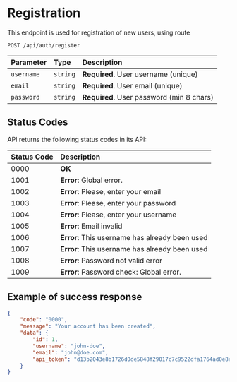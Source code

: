 # Registration

This endpoint is used for registration of new users, using route

```http
POST /api/auth/register
```

| Parameter  | Type | Description                               |
|:-----------| :--- |:------------------------------------------|
| `username` | `string` | **Required**. User username (unique)      |
| `email`    | `string` | **Required**. User email (unique)         |
| `password` | `string` | **Required**. User password (min 8 chars) |


## Status Codes

API returns the following status codes in its API:

| Status Code | Description                                    |
|:------------|:-----------------------------------------------|
| 0000        | **OK**                                         |
| 1001        | **Error**: Global error.                       |
| 1002        | **Error**: Please, enter your email            |
| 1003        | **Error**: Please, enter your password         |
| 1004        | **Error**: Please, enter your username         |
| 1005        | **Error**: Email invalid                       |
| 1006        | **Error**: This username has already been used | 
| 1007        | **Error**: This username has already been used |
| 1008        | **Error**: Password not valid error            |
| 1009        | **Error**: Password check: Global error.       |

## Example of success response

```json
{
    "code": "0000",
    "message": "Your account has been created",
    "data": {
        "id": 1,
        "username": "john-doe",
        "email": "john@doe.com",
        "api_token": "d13b2043e8b1726d0de5848f29017c7c9522dfa1764ad0e8e9b5085adbfb4165"
    }
}
```
